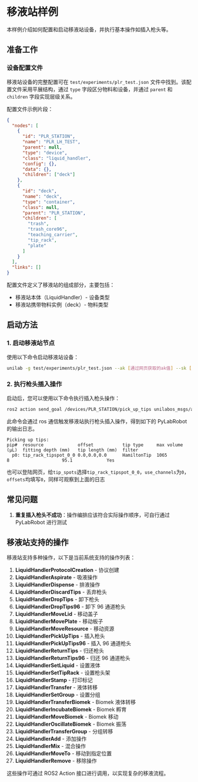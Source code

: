 # 移液站样例

本样例介绍如何配置和启动移液站设备，并执行基本操作如插入枪头等。

## 准备工作

### 设备配置文件

移液站设备的完整配置可在 `test/experiments/plr_test.json` 文件中找到。该配置文件采用平展结构，通过 `type` 字段区分物料和设备，并通过 `parent` 和 `children` 字段实现层级关系。

配置文件示例片段：

```json
{
  "nodes": [
    {
      "id": "PLR_STATION",
      "name": "PLR_LH_TEST",
      "parent": null,
      "type": "device",
      "class": "liquid_handler",
      "config": {},
      "data": {},
      "children": ["deck"]
    },
    {
      "id": "deck",
      "name": "deck",
      "type": "container",
      "class": null,
      "parent": "PLR_STATION",
      "children": [
        "trash",
        "trash_core96",
        "teaching_carrier",
        "tip_rack",
        "plate"
      ]
    }
  ],
  "links": []
}
```

配置文件定义了移液站的组成部分，主要包括：

- 移液站本体（LiquidHandler）- 设备类型
- 移液站携带物料实例（deck）- 物料类型

## 启动方法

### 1. 启动移液站节点

使用以下命令启动移液站设备：

```bash
unilab -g test/experiments/plr_test.json --ak [通过网页获取的ak值] --sk [通过网页获取的sk值]
```

### 2. 执行枪头插入操作

启动后，您可以使用以下命令执行插入枪头操作：

```bash
ros2 action send_goal /devices/PLR_STATION/pick_up_tips unilabos_msgs/action/_liquid_handler_pick_up_tips/LiquidHandlerPickUpTips "{ tip_spots: [ { id: 'tip_rack_tipspot_0_0', name: 'tip_rack_tipspot_0_0', sample_id: null, children: [], parent: 'tip_rack', type: 'device', config: { position: { x: 7.2, y: 68.3, z: -83.5 }, size_x: 9.0, size_y: 9.0, size_z: 0, rotation: { x: 0, y: 0, z: 0, type: 'Rotation' }, category: 'tip_spot', model: null, type: 'TipSpot', prototype_tip: { type: 'HamiltonTip', total_tip_length: 95.1, has_filter: true, maximal_volume: 1065, pickup_method: 'OUT_OF_RACK', tip_size: 'HIGH_VOLUME' } }, data: { tip: { type: 'HamiltonTip', total_tip_length: 95.1, has_filter: true, maximal_volume: 1065, pickup_method: 'OUT_OF_RACK', tip_size: 'HIGH_VOLUME' }, tip_state: { liquids: [], pending_liquids: [], liquid_history: [] }, pending_tip: { type: 'HamiltonTip', total_tip_length: 95.1, has_filter: true, maximal_volume: 1065, pickup_method: 'OUT_OF_RACK', tip_size: 'HIGH_VOLUME' } } } ], use_channels: [ 0 ], offsets: [ { x: 0.0, y: 0.0, z: 0.0 } ] }"
```

此命令会通过 ros 通信触发移液站执行枪头插入操作，得到如下的 PyLabRobot 的输出日志。

```log
Picking up tips:
pip#  resource             offset           tip type     max volume (µL)  fitting depth (mm)   tip length (mm)  filter
  p0: tip_rack_tipspot_0_0 0.0,0.0,0.0      HamiltonTip  1065             8                    95.1             Yes
```

也可以登陆网页，给`tip_spots`选择`tip_rack_tipspot_0_0`，`use_channels`为`0`，`offsets`均填写`0`，同样可观察到上面的日志

## 常见问题

1. **重复插入枪头不成功**：操作编排应该符合实际操作顺序，可自行通过 PyLabRobot 进行测试

## 移液站支持的操作

移液站支持多种操作，以下是当前系统支持的操作列表：

1. **LiquidHandlerProtocolCreation** - 协议创建
2. **LiquidHandlerAspirate** - 吸液操作
3. **LiquidHandlerDispense** - 排液操作
4. **LiquidHandlerDiscardTips** - 丢弃枪头
5. **LiquidHandlerDropTips** - 卸下枪头
6. **LiquidHandlerDropTips96** - 卸下 96 通道枪头
7. **LiquidHandlerMoveLid** - 移动盖子
8. **LiquidHandlerMovePlate** - 移动板子
9. **LiquidHandlerMoveResource** - 移动资源
10. **LiquidHandlerPickUpTips** - 插入枪头
11. **LiquidHandlerPickUpTips96** - 插入 96 通道枪头
12. **LiquidHandlerReturnTips** - 归还枪头
13. **LiquidHandlerReturnTips96** - 归还 96 通道枪头
14. **LiquidHandlerSetLiquid** - 设置液体
15. **LiquidHandlerSetTipRack** - 设置枪头架
16. **LiquidHandlerStamp** - 打印标记
17. **LiquidHandlerTransfer** - 液体转移
18. **LiquidHandlerSetGroup** - 设置分组
19. **LiquidHandlerTransferBiomek** - Biomek 液体转移
20. **LiquidHandlerIncubateBiomek** - Biomek 孵育
21. **LiquidHandlerMoveBiomek** - Biomek 移动
22. **LiquidHandlerOscillateBiomek** - Biomek 振荡
23. **LiquidHandlerTransferGroup** - 分组转移
24. **LiquidHandlerAdd** - 添加操作
25. **LiquidHandlerMix** - 混合操作
26. **LiquidHandlerMoveTo** - 移动到指定位置
27. **LiquidHandlerRemove** - 移除操作

这些操作可通过 ROS2 Action 接口进行调用，以实现复杂的移液流程。
